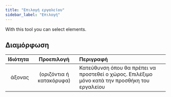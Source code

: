 ```yaml
---
title: "Επιλογή εργαλείου"
sidebar_label: "Επιλογή"
---
```



With this tool you can select elements.

## Διαμόρφωση

| Ιδιότητα |        Προεπιλογή        | Περιγραφή                                                                                      |
| --------:|:------------------------:|:---------------------------------------------------------------------------------------------- |
|   άξονας | (οριζόντια ή κατακόρυφα) | Κατεύθυνση όπου θα πρέπει να προστεθεί ο χώρος. Επιλέξιμο μόνο κατά την προσθήκη του εργαλείου |
